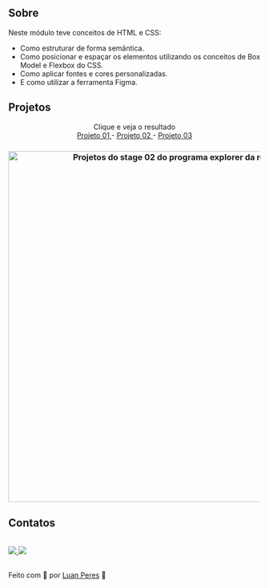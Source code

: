 
## Sobre
  Neste módulo teve conceitos de HTML e CSS: <br>
   - Como estruturar de forma semântica.<br>
   - Como posicionar e espaçar os elementos utilizando os conceitos de Box Model e Flexbox do CSS.<br>
   - Como aplicar fontes e cores personalizadas.<br>
   - E como utilizar a ferramenta Figma.

<div>
  <h2> Projetos</h2>
  <p align="center"> Clique e veja o resultado
    <br>
    <a href="https://oluanperes.github.io/explorer-rocketseat/stage-02/projeto-01/index.html" target="_blank"> Projeto 01 </a> -
    <a href="https://oluanperes.github.io/explorer-rocketseat/stage-02/projeto-02/index.html" target="_blank"> Projeto 02 </a> -
    <a href="https://oluanperes.github.io/explorer-rocketseat/stage-02/projeto-03/index.html" target="_blank"> Projeto 03 </a>
  </p>
  <h3 align="center">
    <img width="700px" src="https://i.imgur.com/auc8WIs.gif" alt="Projetos do stage 02 do programa explorer da rocketseat." />
  </h3>
</div>

<div>
  <h2>Contatos</h2>
  <br>
  <a href="https://www.linkedin.com/in/oluanperes/" target="_blank">
    <img src="https://img.shields.io/badge/-LinkedIn-%230077B5?style=for-the-badge&logo=linkedin&logoColor=white" target="_blank"/>
  </a>
  <a href= "mailto:oluanperes@gmail.com" target="_blank">
    <img src="https://img.shields.io/badge/-Gmail-%23333?style=for-the-badge&logo=gmail&logoColor=white" target="_blank"/>
  </a>
</div>

##
Feito com 💜 por [Luan Peres](https://github.com/oluanperes) 👋